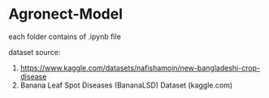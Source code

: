 # Agronect-Model
each folder contains of .ipynb file

dataset source:
1. https://www.kaggle.com/datasets/nafishamoin/new-bangladeshi-crop-disease
2. Banana Leaf Spot Diseases (BananaLSD) Dataset (kaggle.com)

